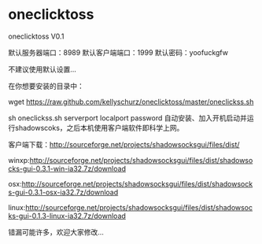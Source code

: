 oneclicktoss
============
oneclicktoss V0.1

默认服务器端口：8989 
默认客户端端口：1999 
默认密码：yoofuckgfw

不建议使用默认设置...

在你想要安装的目录中：

wget https://raw.github.com/kellyschurz/oneclicktoss/master/oneclickss.sh

sh oneclickss.sh serverport localport password
自动安装、加入开机启动并运行shadowscoks，之后本机使用客户端软件即科学上网。

客户端下载：http://sourceforge.net/projects/shadowsocksgui/files/dist/

winxp:http://sourceforge.net/projects/shadowsocksgui/files/dist/shadowsocks-gui-0.3.1-win-ia32.7z/download

osx:http://sourceforge.net/projects/shadowsocksgui/files/dist/shadowsocks-gui-0.3.1-osx-ia32.7z/download

linux:http://sourceforge.net/projects/shadowsocksgui/files/dist/shadowsocks-gui-0.1.3-linux-ia32.7z/download

错漏可能许多，欢迎大家修改...
